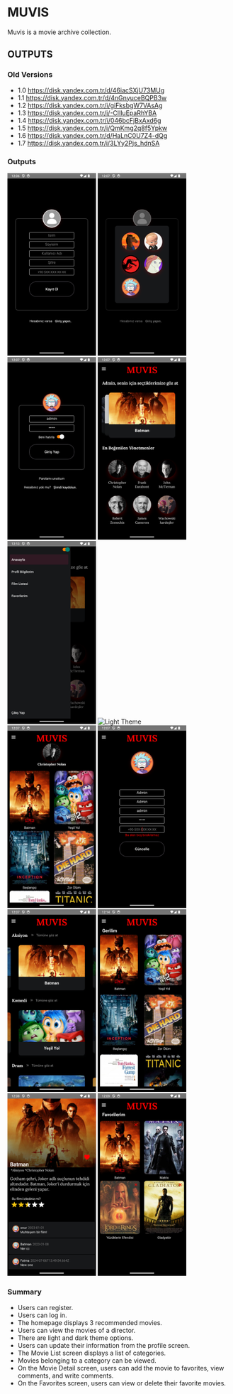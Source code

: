 
# MUVIS
Muvis is a movie archive collection.

## OUTPUTS
### Old Versions
- 1.0 https://disk.yandex.com.tr/d/46iacSXjU73MUg
- 1.1 https://disk.yandex.com.tr/d/4nGnyuceBQPB3w
- 1.2 https://disk.yandex.com.tr/i/giFksbgW7VAsAg
- 1.3 https://disk.yandex.com.tr/i/-ClIluEpaRhYBA
- 1.4 https://disk.yandex.com.tr/i/046bcFjBxAxd6g
- 1.5 https://disk.yandex.com.tr/i/QmKmg2q8f5Ypkw
- 1.6 https://disk.yandex.com.tr/d/HaLnC0U7Z4-dQg
- 1.7 https://disk.yandex.com.tr/i/3LYy2Pjs_hdnSA


### Outputs
<img src="assets/images/sign-up.png" alt="Sign Up" width="200">
<img src="assets/images/sign-up-modal.png" alt="Sign Up Modal" width="200">
<img src="assets/images/login.png" alt="Log in" width="200">
<img src="assets/images/home.png" alt="Home" width="200">
<img src="assets/images/theme-dark.png" alt="Dark Theme" width="200">
<img src="assets/images/theme-light" alt="Light Theme" width="200">
<img src="assets/images/director-detail.png" alt="Director Detail" width="200">
<img src="assets/images/profile.png" alt="Profile" width="200">
<img src="assets/images/movie-list.png" alt="Movie List" width="200">
<img src="assets/images/category-detail.png" alt="Category Detail" width="200">
<img src="assets/images/movie-detail.png" alt="Movie Detail" width="200">
<img src="assets/images/favorite-list.png" alt="Favorite List" width="200">

### Summary
- Users can register.
- Users can log in.
- The homepage displays 3 recommended movies.
- Users can view the movies of a director.
- There are light and dark theme options.
- Users can update their information from the profile screen.
- The Movie List screen displays a list of categories.
- Movies belonging to a category can be viewed.
- On the Movie Detail screen, users can add the movie to favorites, view comments, and write comments.
- On the Favorites screen, users can view or delete their favorite movies.






